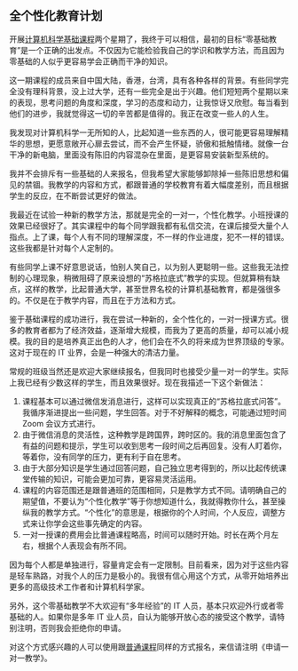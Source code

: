 <div class="inner">
<h2>全个性化教育计划</h2>
<p>开展<a href="http://www.yinwang.org/blog-cn/2020/03/26/entry-level-class">计算机科学基础课程</a>两个星期了，我终于可以相信，最初的目标“零基础教育”是一个正确的出发点。不仅因为它能检验我自己的学识和教学方法，而且因为零基础的人似乎更容易学会正确而干净的知识。</p>
<p>这一期课程的成员来自中国大陆，香港，台湾，具有各种各样的背景。有些同学完全没有理科背景，没上过大学，还有一些完全是出于兴趣。他们短短两个星期以来的表现，思考问题的角度和深度，学习的态度和动力，让我惊讶又欣慰。每当看到他们的进步，我就觉得这一切的辛苦都是值得的。我正在改变一些人的人生。</p>
<p>我发现对计算机科学一无所知的人，比起知道一些东西的人，很可能更容易理解精华的思想，更愿意敞开心扉去尝试，而不会产生怀疑，骄傲和抵触情绪。就像一台干净的新电脑，里面没有陈旧的内容混杂在里面，是更容易安装新型系统的。</p>
<p>我并不会排斥有一些基础的人来报名，但我希望大家能够卸除掉一些陈旧思想和偏见的禁锢。我教学的内容和方式，都跟普通的学校教育有着大幅度差别，而且根据学生的反应，在不断尝试更好的做法。</p>
<p>我最近在试验一种新的教学方法，那就是完全的一对一，个性化教学。小班授课的效果已经很好了。其实课程中的每个同学跟我都有私信交流，在课后接受大量个人指点。上了课，每个人有不同的理解深度，不一样的作业进度，犯不一样的错误。这些我都是针对每个人定制的。</p>
<p>有些同学上课不好意思说话，怕别人笑自己，以为别人更聪明一些。这些我无法控制的心理现象，稍微阻碍了原来设想的“苏格拉底式”教学的实现。但就算稍有缺点，这样的教学，比起普通大学，甚至世界名校的计算机基础教育，都是强很多的。不仅是在于教学内容，而且在于方法和方式。</p>
<p>鉴于基础课程的成功进行，我在尝试一种新的，全个性化的，一对一授课方式。很多的教育者都为了经济效益，逐渐增大规模，而我为了更高的质量，却可以减小规模。我的目的是培养真正出色的人才，他们会在不久的将来成为世界顶级的专家。这对于现在的 IT 业界，会是一种强大的清洁力量。</p>
<p>常规的班级当然还是欢迎大家继续报名，但我同时也接受少量一对一的学生。实际上我已经有少数这样的学生，而且效果很好。现在我描述一下这个新做法：</p>
<ol>
<li>课程基本可以通过微信发消息进行，这样可以实现真正的“苏格拉底式问答”。我循序渐进提出一些问题，学生回答。对于不好解释的概念，可能通过短时间 Zoom 会议方式进行。</li>
<li>由于微信消息的灵活性，这种教学是跨国界，跨时区的。我的消息里面包含了有益的问题和提示，学生可以收到思考一段时间之后再回复。没有人盯着你，等着你，没有同学的压力，更有利于自在思考。</li>
<li>由于大部分知识是学生通过回答问题，自己独立思考得到的，所以比起传统课堂传输的知识，可能会更加可靠，更容易灵活运用。</li>
<li>课程的内容范围还是跟普通班的范围相同，只是教学方式不同。请明确自己的期望值，不要认为“个性化教学”等于你想知道什么，我就得教你什么，甚至操纵我的教学方式。“个性化”的意思是，根据你的个人时间，个人反应，调整方式来让你学会这些事先确定的内容。</li>
<li>一对一授课的费用会比普通课程略高，时间可以随时开始。时长在两个月左右，根据个人表现会有所不同。</li>
</ol>
<p>因为每个人都是单独进行，容量肯定会有一定限制。目前看来，因为对于这些内容是轻车熟路，对我个人的压力是极小的。我很有信心用这个方式，从零开始培养出更多的高级技术工作者和计算机科学家。</p>
<p>另外，这个零基础教学不大欢迎有“多年经验”的 IT 人员，基本只欢迎外行或者零基础的人。如果你是多年 IT 业人员，自认为能够开放心态的接受这个教学，请特别注明，否则我会拒绝你的申请。</p>
<p>对这个方式感兴趣的人可以使用跟<a href="http://www.yinwang.org/blog-cn/2020/03/26/entry-level-class">普通课程</a>同样的方式报名，来信请注明《申请一对一教学》。</p>
</div>
<!--
<div class="ad-banner" style="margin-top: 5px">
<script async src="//pagead2.googlesyndication.com/pagead/js/adsbygoogle.js"></script>
<ins class="adsbygoogle"
                    style="display:inline-block;width:100%;height:90px"
                    data-ad-client="ca-pub-1331524016319584"
                    data-ad-slot="6657867155"></ins>
<script>(adsbygoogle = window.adsbygoogle || []).push({});</script>
</div>
<script data-ad-client="ca-pub-1331524016319584" async
            src="https://pagead2.googlesyndication.com/pagead/js/adsbygoogle.js">
</script>
        -->
    